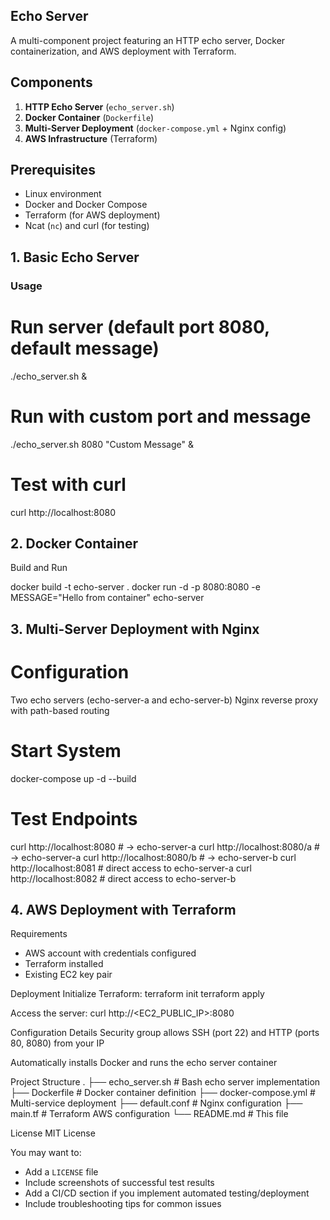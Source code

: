 ## Echo Server

A multi-component project featuring an HTTP echo server, Docker containerization, and AWS deployment with Terraform.

## Components

1. **HTTP Echo Server** (`echo_server.sh`)
2. **Docker Container** (`Dockerfile`)
3. **Multi-Server Deployment** (`docker-compose.yml` + Nginx config)
4. **AWS Infrastructure** (Terraform)

## Prerequisites

- Linux environment
- Docker and Docker Compose
- Terraform (for AWS deployment)
- Ncat (`nc`) and curl (for testing)

## 1. Basic Echo Server

### Usage

# Run server (default port 8080, default message)

./echo_server.sh &

# Run with custom port and message

./echo_server.sh 8080 "Custom Message" &

# Test with curl

curl http://localhost:8080

## 2. Docker Container

Build and Run

docker build -t echo-server .
docker run -d -p 8080:8080 -e MESSAGE="Hello from container" echo-server

## 3. Multi-Server Deployment with Nginx

# Configuration

Two echo servers (echo-server-a and echo-server-b)
Nginx reverse proxy with path-based routing

# Start System

docker-compose up -d --build

# Test Endpoints

curl http://localhost:8080 # -> echo-server-a
curl http://localhost:8080/a # -> echo-server-a
curl http://localhost:8080/b # -> echo-server-b
curl http://localhost:8081 # direct access to echo-server-a
curl http://localhost:8082 # direct access to echo-server-b

## 4. AWS Deployment with Terraform

Requirements

- AWS account with credentials configured
- Terraform installed
- Existing EC2 key pair

Deployment
Initialize Terraform:
terraform init
terraform apply

Access the server:
curl http://<EC2_PUBLIC_IP>:8080

Configuration Details
Security group allows SSH (port 22) and HTTP (ports 80, 8080) from your IP

Automatically installs Docker and runs the echo server container

Project Structure
.
├── echo_server.sh # Bash echo server implementation
├── Dockerfile # Docker container definition
├── docker-compose.yml # Multi-service deployment
├── default.conf # Nginx configuration
├── main.tf # Terraform AWS configuration
└── README.md # This file

License
MIT License

You may want to:

- Add a `LICENSE` file
- Include screenshots of successful test results
- Add a CI/CD section if you implement automated testing/deployment
- Include troubleshooting tips for common issues
